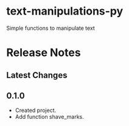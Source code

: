# text-manipulations-py
Simple functions to manipulate text


# Release Notes

## Latest Changes

## 0.1.0

- Created project.
- Add function shave_marks.
